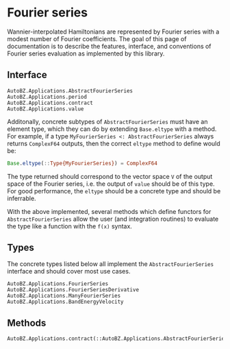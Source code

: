 # Fourier series

Wannier-interpolated Hamiltonians are represented by Fourier series with a
modest number of Fourier coefficients. The goal of this page of documentation is
to describe the features, interface, and conventions of Fourier series
evaluation as implemented by this library.

## Interface

```@docs
AutoBZ.Applications.AbstractFourierSeries
AutoBZ.Applications.period
AutoBZ.Applications.contract
AutoBZ.Applications.value
```

Additonally, concrete subtypes of `AbstractFourierSeries` must have an element
type, which they can do by extending `Base.eltype` with a method. For example,
if a type `MyFourierSeries <: AbstractFourierSeries` always returns `ComplexF64`
outputs, then the correct `eltype` method to define would be:
```julia
Base.eltype(::Type{MyFourierSeries}) = ComplexF64
```
The type returned should correspond to the vector space ``V`` of the output
space of the Fourier series, i.e. the output of `value` should be of this
type. For good performance, the `eltype` should be a concrete type and should be
inferrable.

With the above implemented, several methods which define functors for
`AbstractFourierSeries` allow the user (and integration routines) to evaluate
the type like a function with the `f(x)` syntax.

## Types

The concrete types listed below all implement the `AbstractFourierSeries`
interface and should cover most use cases.

```@docs
AutoBZ.Applications.FourierSeries
AutoBZ.Applications.FourierSeriesDerivative
AutoBZ.Applications.ManyFourierSeries
AutoBZ.Applications.BandEnergyVelocity
```

## Methods

```@docs
AutoBZ.Applications.contract(::AutoBZ.Applications.AbstractFourierSeries)
```